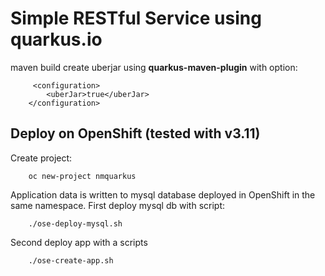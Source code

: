 # Simple RESTful Service using quarkus.io


maven build create uberjar
using  **quarkus-maven-plugin** with option:

         <configuration>
            <uberJar>true</uberJar>
        </configuration>

## Deploy on OpenShift (tested with v3.11)

Create project:

        oc new-project nmquarkus
        
Application data is written to  mysql database deployed in OpenShift in the same
namespace. First deploy mysql db  with script:

        ./ose-deploy-mysql.sh       
        
        
Second  deploy app with a scripts

        ./ose-create-app.sh
                


        

